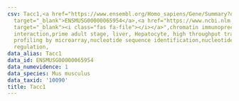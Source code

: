 ```yaml
---
csv: Tacc1,<a href="https://www.ensembl.org/Homo_sapiens/Gene/Summary?db=core;g=ENSMUSG00000065954"
  target="_blank">ENSMUSG00000065954</a>,<a href="https://www.ncbi.nlm.nih.gov/pubmed/23834426"
  target="_blank"><i class="fas fa-file"></i></a>",chromatin immunoprecipitation assay,direct
  interaction,prime adult stage, liver, Hepatocyte, high throughput transcription
  profiling by microarray,nucleotide sequence identification,nucleotide sequence identification,transcriptional
  regulation,
data_alias: Tacc1
data_id: ENSMUSG00000065954
data_numevidence: 1
data_species: Mus musculus
data_taxid: '10090'
title: Tacc1
---
```

